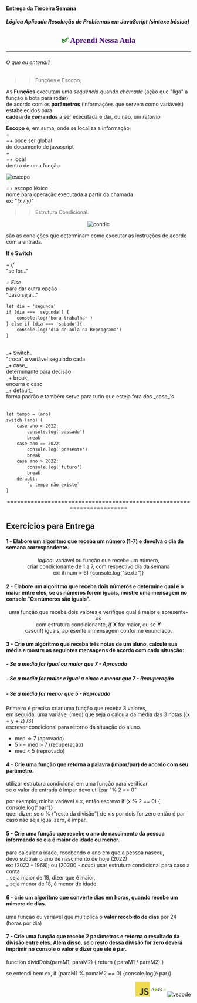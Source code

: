 #### Entrega da Terceira Semana
##### _Lógica Aplicada_ **Resolução de Problemas em JavaScript (sintaxe básica)**

<h2 align="center" ><font color="green"> ✅</font> <font face="colibri" color="#4B0082"> Aprendi Nessa Aula </font> </h2>
<hr/> 

###### O que eu entendi?

>> Funções e Escopo;

As **Funções** executam uma _sequência_ quando _chamada_ (ação que "liga" a função e bota para rodar) <br>
de acordo com os **parâmetros** (informações que servem como variáveis) estabelecidos para <br>
**cadeia de comandos** a ser executada e dar, ou não, um _retorno_

**Escopo** é, em suma, onde se localiza a informação; <br>
+<br>
++ pode ser global <br>
do documento de javascript <br>
+<br>
++ local <br>
dentro de uma função <br>

<img src="https://blog.cod3r.com.br/wp-content/uploads/2022/01/2022-01-04_11-28.png" alt="escopo" height="360"/>

++ escopo léxico <br>
nome para operação executada a partir da chamada <br>
ex: "<i>(x / y)</i>" <br>
  
  

>> Estrutura Condicional.

<p align=center>
<img src="https://dkrn4sk0rn31v.cloudfront.net/uploads/2021/02/ESTRUTURAS-CONDICIONAIS-REPETICAO-JAVASCRIPT.png" align=center alt="condic" height="160"/>

  
são as condições que determinam como executar as instruções de acordo com a entrada.
</p>

**If e Switch**

_+ If_   
"se for..."  
  
_+ Else_  
para dar outra opção  
"caso seja..."  

```
let dia = 'segunda'
if (dia === 'segunda') {
    console.log('bora trabalhar')
} else if (dia === 'sabado'){
    console.log('dia de aula na Reprograma')
}

```
<br>
_+ Switch_      <br>
"troca" a variável seguindo cada   <br>
_+ case_  <br>
determinante para decisão  <br>
_+ break_  <br>
encerra o caso  <br> 
_+ default_  <br>
forma padrão e também serve para tudo que esteja fora dos _case_'s  <br>
 <br>
   
```
let tempo = (ano)
switch (ano) {
    case ano < 2022:
        console.log('passado')
        break
    case ano == 2022:
        console.log('presente')
        break
    case ano > 2022:
        console.log('futuro')
        break
    default: 
        `o tempo não existe`
}

```
  
  
<p align=center> ======================================================================= </p>


## **Exercícios para Entrega**

#### 1 - Elabore um algoritmo que receba um número (1-7) e devolva o dia da semana correspondente.

<p align=center>
<i>logica</i>: variável ou função que recebe um número, <br>
criar condicionante de 1 a 7, com respectivo dia da semana <br>
ex: if(num = 6) {console.log("sexta")}
</p>

#### 2 - Elabore um algoritmo que receba dois números e determine qual é o maior entre eles, se os números forem iguais, mostre uma mensagem no console "Os números são iguais".

<p align=center>
uma função que recebe dois valores e verifique qual é maior e apresente-os <br>
com estrutura condicionante, <i>if</i> <b>X</b> for maior, ou se <b>Y</b><br>
caso(if) iguais, apresente a mensagem conforme enunciado.<br>
</p>

#### 3 - Crie um algoritmo que receba três notas de um aluno, calcule sua média e mostre as seguintes mensagens de acordo com cada situação:
##### - Se a media for igual ou maior que 7 - Aprovado
##### - Se a media for maior e igual a cinco e menor que 7 - Recuperação
##### - Se a media for menor que 5 - Reprovado

Primeiro é preciso criar uma função que receba 3 valores, <br>
em seguida, uma variável (med) que sejá o cálcula da média das 3 notas [(x + y + z) /3] <br>
escrever condicional para retorno da situação do aluno. <br>
- med => 7 (aprovado) <br>
- 5 <= med > 7 (recuperação) <br>
- med < 5 (reprovado) <br>

#### 4 - Crie uma função que retorna a palavra (impar/par) de acordo com seu parâmetro.

utilizar estrutura condicional em uma função para verificar <br>
se o valor de entrada é impar devo utilizar "% 2 == 0" <br>

por exemplo, minha variável é x, então escrevo if (x % 2 == 0) { console.log("par")} <br>
quer dizer: se o % ("resto da divisão") de xis por dois for zero então é par <br>
caso não seja igual zero, é impar. <br>

#### 5 - Crie uma função que recebe o ano de nascimento da pessoa informando se ela é maior de idade ou menor.
  
para calcular a idade, recebendo o ano em que a pessoa nasceu, <br>
devo subtrair o ano de nascimento de hoje (2022) <br>
ex: (2022 - 1968); ou (20200 - <i>nasc</i>)
usar estrutura condicional para caso a conta <br>
 _ seja maior de 18, dizer que é maior, <br>
 _ seja menor de 18, é menor de idade. <br>
  
#### 6 - crie um algoritmo que converte dias em horas, quando recebe um número de dias.
  
uma função ou variável que multiplica o **valor recebido de dias** por 24 (horas por dia) 

#### 7 - Crie uma função que recebe 2 parâmetros e retorna o resultado da divisão entre eles.   Além disso, se o resto dessa divisão for zero deverá imprimir no console o valor e dizer que ele é par.

function dividDois(paraM1, paraM2) {
  return ( paraM1 / paraM2) }  
  
se entendi bem ex, if (paraM1 % pamaM2 == 0) {console.log(é par)}  

   
   

<p align="right">
<img src="https://raw.githubusercontent.com/devicons/devicon/master/icons/javascript/javascript-original.svg" alt="javascript" width="40" height="40"/> 
<img src="https://raw.githubusercontent.com/devicons/devicon/master/icons/nodejs/nodejs-original-wordmark.svg" alt="nodejs" width="40" height="40"/> 
<img src="https://i.ibb.co/qRxV2fK/download.png" alt="vscode" width="40" height="40"/>
</p>

